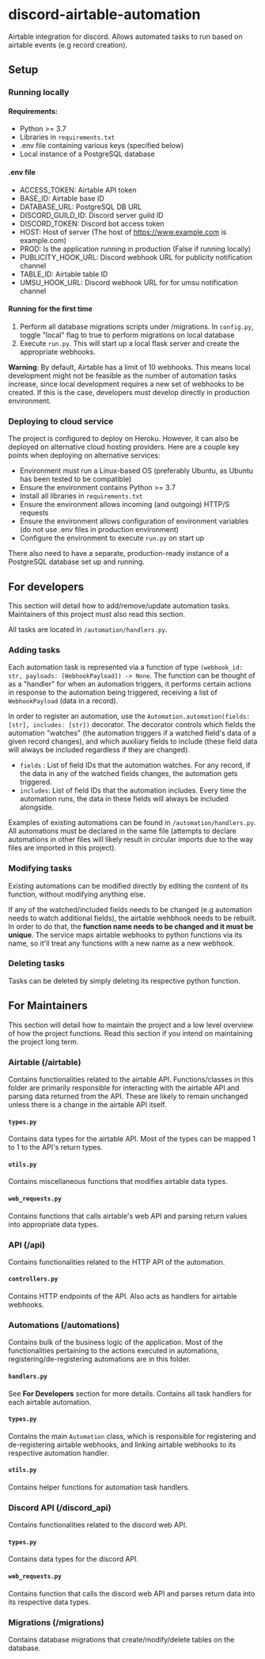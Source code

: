
# discord-airtable-automation

Airtable integration for discord. Allows automated tasks to run based on airtable events (e.g record creation).

## Setup

### Running locally

#### Requirements:

- Python >= 3.7
- Libraries in ```requirements.txt```
- .env file containing various keys (specified below)
- Local instance of a PostgreSQL database

#### .env file

- ACCESS_TOKEN: Airtable API token
- BASE_ID: Airtable base ID
- DATABASE_URL: PostgreSQL DB URL
- DISCORD_GUILD_ID: Discord server guild ID
- DISCORD_TOKEN: Discord bot access token
- HOST: Host of server (The host of https://www.example.com is example.com)
- PROD: Is the application running in production (False if running locally)
- PUBLICITY_HOOK_URL: Discord webhook URL for publicity notification channel
- TABLE_ID: Airtable table ID
- UMSU_HOOK_URL: Discord webhook URL for for umsu notification channel

#### Running for the first time

1. Perform all database migrations scripts under /migrations. In ```config.py```, toggle "local" flag to true to perform migrations on local database
2. Execute ```run.py```. This will start up a local flask server and create the appropriate webhooks.

**Warning**: By default, Airtable has a limit of 10 webhooks. This means local development might not be feasible as the number of automation tasks increase, since local development requires a new set of webhooks to be created. If this is the case, developers must develop directly in production environment.

### Deploying to cloud service

The project is configured to deploy on Heroku. However, it can also be deployed on alternative cloud hosting providers. Here are a couple key points when deploying on alternative services:

- Environment must run a Linux-based OS (preferably Ubuntu, as Ubuntu has been tested to be compatible)
- Ensure the environment contains Python >= 3.7
- Install all libraries in ```requirements.txt```
- Ensure the environment allows incoming (and outgoing) HTTP/S requests
- Ensure the environment allows configuration of environment variables (do not use .env files in production environment)
- Configure the environment to execute ```run.py``` on start up

There also need to have a separate, production-ready instance of a PostgreSQL database set up and running.

## For developers

This section will detail how to add/remove/update automation tasks. Maintainers of this project must also read this section.

All tasks are located in ```/automation/handlers.py```.

### Adding tasks

Each automation task is represented via a function of type ```(webhook_id: str, payloads: [WebhookPayload]) -> None```.  The function can be thought of as a "handler" for when an automation triggers, it performs certain actions in response to the automation being triggered, receiving a list of ```WebhookPayload``` (data in a record).

In order to register an automation, use the ```Automation.automation(fields: [str], includes: [str])``` decorator. The decorator controls which fields the automation "watches" (the automation triggers if a watched field's data of a given record changes), and which auxiliary fields to include (these field data will always be included regardless if they are changed).
- ```fields``` : List of field IDs that the automation watches. For any record, if the data in any of the watched fields changes, the automation gets triggered.
- ```includes```: List of field IDs that the automation includes. Every time the automation runs, the data in these fields will always be included alongside.

Examples of existing automations can be found in ```/automation/handlers.py```. All automations must be declared in the same file (attempts to declare automations in other files will likely result in circular imports due to the way files are imported in this project).

### Modifying tasks

Existing automations can be modified directly by editing the content of its function, without modifying anything else.

If any of the watched/included fields needs to be changed (e.g automation needs to watch additional fields), the airtable wehbhook needs to be rebuilt. In order to do that, the **function name needs to be changed and it must be unique**. The service maps airtable webhooks to python functions via its name, so it'll treat any functions with a new name as a new webhook. 

### Deleting tasks

Tasks can be deleted by simply deleting its respective python function. 

## For Maintainers

This section will detail how to maintain the project and a low level overview of how the project functions. Read this section if you intend on maintaining the project long term.

### Airtable (/airtable)

Contains functionalities related to the airtable API. Functions/classes in this folder are primarily responsible for interacting with the airtable API and parsing data returned from the API. These are likely to remain unchanged unless there is a change in the airtable API itself.

#### `types.py`

Contains data types for the airtable API. Most of the types can be mapped 1 to 1 to the API's return types. 

#### `utils.py`

Contains miscellaneous functions that modifies airtable data types. 

#### `web_requests.py`

Contains functions that calls airtable's web API and parsing return values into appropriate data types.

### API (/api)

Contains functionalities related to the HTTP API of the automation.

#### `controllers.py`

Contains HTTP endpoints of the API. Also acts as handlers for airtable webhooks.

### Automations (/automations)

Contains bulk of the business logic of the application. Most of the functionalities pertaining to the actions executed in automations, registering/de-registering automations are in this folder.

#### `handlers.py`

See **For Developers** section for more details. Contains all task handlers for each airtable automation.

#### `types.py`

Contains the main `Automation` class, which is responsible for registering and de-registering airtable webhooks, and linking airtable webhooks to its respective automation handler. 

#### `utils.py`

Contains helper functions for automation task handlers.

### Discord API (/discord_api)

Contains functionalities related to the discord web API.

#### `types.py`

Contains data types for the discord API.

#### `web_requests.py`

Contains function that calls the discord web API and parses return data into its respective data types.

### Migrations (/migrations)

Contains database migrations that create/modify/delete tables on the database.
